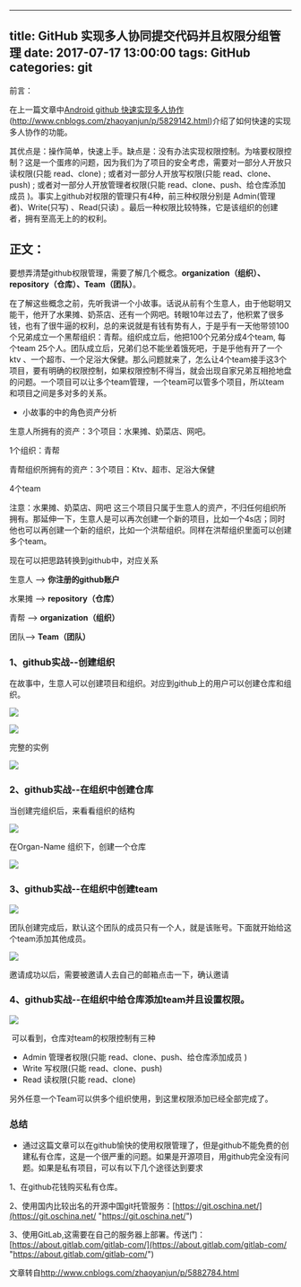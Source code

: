 
---
title: GitHub 实现多人协同提交代码并且权限分组管理
date: 2017-07-17 13:00:00
tags: GitHub
categories: git
---

前言：

在上一篇文章中[Android github 快速实现多人协作](http://www.cnblogs.com/zhaoyanjun/p/5829142.html)(http://www.cnblogs.com/zhaoyanjun/p/5829142.html)介绍了如何快速的实现多人协作的功能。

其优点是：操作简单，快速上手。缺点是：没有办法实现权限控制。为啥要权限控制？这是一个蛋疼的问题，因为我们为了项目的安全考虑，需要对一部分人开放只读权限(只能 read、clone) ; 或者对一部分人开放写权限(只能 read、clone、push) ; 或者对一部分人开放管理者权限(只能 read、clone、push、给仓库添加成员 )。事实上github对权限的管理只有4种，前三种权限分别是 Admin(管理者)、Write(只写) 、Read(只读) 。最后一种权限比较特殊，它是该组织的创建者，拥有至高无上的的权利。

## 正文：

要想弄清楚github权限管理，需要了解几个概念。**organization（组织）、repository（仓库）、Team（团队）**。

在了解这些概念之前，先听我讲一个小故事。话说从前有个生意人，由于他聪明又能干，他开了水果摊、奶茶店、还有一个网吧。转眼10年过去了，他积累了很多钱，也有了很牛逼的权利，总的来说就是有钱有势有人，于是乎有一天他带领100个兄弟成立一个黑帮组织：青帮。组织成立后，他把100个兄弟分成4个team, 每个team 25个人。团队成立后，兄弟们总不能坐着饿死吧，于是乎他有开了一个ktv 、一个超市、一个足浴大保健。那么问题就来了，怎么让4个team接手这3个项目，要有明确的权限控制，如果权限控制不得当，就会出现自家兄弟互相抢地盘的问题。一个项目可以让多个team管理，一个team可以管多个项目，所以team和项目之间是多对多的关系。

* 小故事的中的角色资产分析

生意人所拥有的资产：3个项目：水果摊、奶菜店、网吧。

1个组织：青帮

青帮组织所拥有的资产：3个项目：Ktv、超市、足浴大保健

 4个team

注意：水果摊、奶菜店、网吧 这三个项目只属于生意人的资产，不归任何组织所拥有。那延伸一下，生意人是可以再次创建一个新的项目，比如一个4s店；同时他也可以再创建一个新的组织，比如一个洪帮组织。同样在洪帮组织里面可以创建多个team。

现在可以把思路转换到github中，对应关系

生意人  -->  **你注册的github账户**

水果摊  --> **repository（仓库）**

青帮 --> **organization（**组织**）**

团队--> ****Team（**团队**）****

### 1、github实战--创建组织

在故事中，生意人可以创建项目和组织。对应到github上的用户可以创建仓库和组织。

![](http://images2015.cnblogs.com/blog/605655/201609/605655-20160919134451262-1641512058.png)

![](http://images2015.cnblogs.com/blog/605655/201609/605655-20160919135811152-676430683.png)

完整的实例

![](http://images2015.cnblogs.com/blog/605655/201609/605655-20160919135831887-796744077.gif)

### 2、github实战--在组织中创建仓库

当创建完组织后，来看看组织的结构

![](http://images2015.cnblogs.com/blog/605655/201609/605655-20160919140654590-1651498572.png)

在Organ-Name 组织下，创建一个仓库

![](http://images2015.cnblogs.com/blog/605655/201609/605655-20160919141042527-1718710011.gif)

### 3、github实战--在组织中创建team

![](http://images2015.cnblogs.com/blog/605655/201609/605655-20160919141552606-1805098616.gif)

团队创建完成后，默认这个团队的成员只有一个人，就是该账号。下面就开始给这个team添加其他成员。

![](http://images2015.cnblogs.com/blog/605655/201609/605655-20160919143047918-225222184.gif)

邀请成功以后，需要被邀请人去自己的邮箱点击一下，确认邀请

### 4、github实战--在组织中给仓库添加team并且设置权限。

![](http://images2015.cnblogs.com/blog/605655/201609/605655-20160919145301793-2066352342.gif)

 可以看到，仓库对team的权限控制有三种

*  Admin 管理者权限(只能 read、clone、push、给仓库添加成员 )
*   Write 写权限(只能 read、clone、push)
*   Read 读权限(只能 read、clone)

另外任意一个Team可以供多个组织使用，到这里权限添加已经全部完成了。

### 总结

* 通过这篇文章可以在github愉快的使用权限管理了，但是github不能免费的创建私有仓库，这是一个很严重的问题。如果是开源项目，用github完全没有问题。如果是私有项目，可以有以下几个途径达到要求

 1、在github花钱购买私有仓库。

 2、使用国内比较出名的开源中国git托管服务：[https://git.oschina.net/](https://git.oschina.net/ "https://git.oschina.net/")

 3、使用GitLab,这需要在自己的服务器上部署。传送门：[https://about.gitlab.com/gitlab-com/](https://about.gitlab.com/gitlab-com/ "https://about.gitlab.com/gitlab-com/")


文章转自[http://www.cnblogs.com/zhaoyanjun/p/5882784.html ](http://www.cnblogs.com/zhaoyanjun/p/5882784.html )